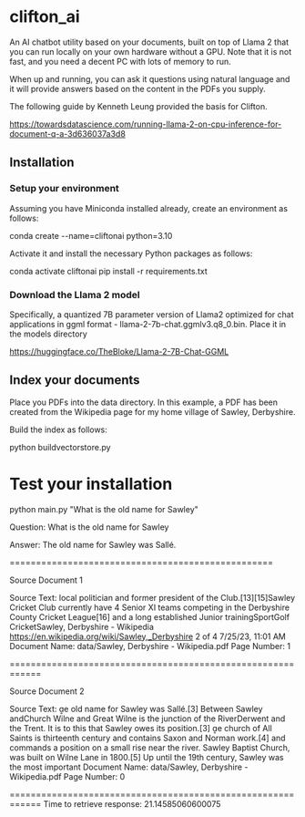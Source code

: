 # clifton_ai
An AI chatbot utility based on your documents, built on top of Llama 2 that you can run locally on your own hardware without a GPU. Note that it is not fast, and you need a decent PC with lots of memory to run.

When up and running, you can ask it questions using natural language and it will provide answers based on the content in the PDFs you supply.

The following guide by Kenneth Leung provided the basis for Clifton.

https://towardsdatascience.com/running-llama-2-on-cpu-inference-for-document-q-a-3d636037a3d8

## Installation

### Setup your environment

Assuming you have Miniconda installed already, create an environment as follows:

conda create --name=cliftonai python=3.10

Activate it and install the necessary Python packages as follows:

conda activate cliftonai
pip install -r requirements.txt

### Download the Llama 2 model

Specifically, a quantized 7B parameter version of Llama2 optimized for chat applications in ggml format - llama-2-7b-chat.ggmlv3.q8_0.bin. Place it in the models directory

https://huggingface.co/TheBloke/Llama-2-7B-Chat-GGML

## Index your documents

Place you PDFs into the data directory. In this example, a PDF has been created from the Wikipedia page for my home village of Sawley, Derbyshire.

Build the index as follows:

python buildvectorstore.py

# Test your installation

python main.py "What is the old name for Sawley"

Question: What is the old name for Sawley

Answer: The old name for Sawley was Sallé.

==================================================


Source Document 1

Source Text: local politician and former president of the Club.[13][15]Sawley Cricket Club currently have 4 Senior XI
teams competing in the Derbyshire County Cricket League[16] and a long established Junior trainingSportGolf
CricketSawley, Derbyshire - Wikipedia https://en.wikipedia.org/wiki/Sawley,_Derbyshire
2 of 4 7/25/23, 11:01 AM
Document Name: data/Sawley, Derbyshire - Wikipedia.pdf
Page Number: 1

============================================================

Source Document 2

Source Text: e old name for Sawley was Sallé.[3] Between Sawley andChurch Wilne and Great Wilne is the junction of the RiverDerwent and the Trent. It is to this that Sawley owes its
position.[3] e church of All Saints is thirteenth century
and contains Saxon and Norman work.[4] and commands a
position  on  a  small  rise  near  the  river.  Sawley  Baptist
Church, was built on Wilne Lane in 1800.[5]
Up until the 19th century, Sawley was the most important
Document Name: data/Sawley, Derbyshire - Wikipedia.pdf
Page Number: 0

============================================================
Time to retrieve response: 21.14585060600075



